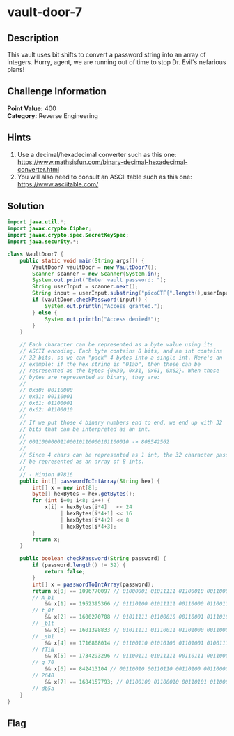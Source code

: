 # vault-door-7

## Description
This vault uses bit shifts to convert a password string into an array of integers. Hurry, agent, we are running out of time to stop Dr. Evil's nefarious plans!

## Challenge Information
**Point Value:** 400  
**Category:** Reverse Engineering

## Hints
1. Use a decimal/hexadecimal converter such as this one: https://www.mathsisfun.com/binary-decimal-hexadecimal-converter.html
2. You will also need to consult an ASCII table such as this one: https://www.asciitable.com/

## Solution

```java
import java.util.*;
import javax.crypto.Cipher;
import javax.crypto.spec.SecretKeySpec;
import java.security.*;

class VaultDoor7 {
    public static void main(String args[]) {
        VaultDoor7 vaultDoor = new VaultDoor7();
        Scanner scanner = new Scanner(System.in);
        System.out.print("Enter vault password: ");
        String userInput = scanner.next();
        String input = userInput.substring("picoCTF{".length(),userInput.length()-1);
        if (vaultDoor.checkPassword(input)) {
            System.out.println("Access granted.");
        } else {
            System.out.println("Access denied!");
        }
    }

    // Each character can be represented as a byte value using its
    // ASCII encoding. Each byte contains 8 bits, and an int contains
    // 32 bits, so we can "pack" 4 bytes into a single int. Here's an
    // example: if the hex string is "01ab", then those can be
    // represented as the bytes {0x30, 0x31, 0x61, 0x62}. When those
    // bytes are represented as binary, they are:
    //
    // 0x30: 00110000
    // 0x31: 00110001
    // 0x61: 01100001
    // 0x62: 01100010
    //
    // If we put those 4 binary numbers end to end, we end up with 32
    // bits that can be interpreted as an int.
    //
    // 00110000001100010110000101100010 -> 808542562
    //
    // Since 4 chars can be represented as 1 int, the 32 character password can
    // be represented as an array of 8 ints.
    //
    // - Minion #7816
    public int[] passwordToIntArray(String hex) {
        int[] x = new int[8];
        byte[] hexBytes = hex.getBytes();
        for (int i=0; i<8; i++) {
            x[i] = hexBytes[i*4]   << 24
                 | hexBytes[i*4+1] << 16
                 | hexBytes[i*4+2] << 8
                 | hexBytes[i*4+3];
        }
        return x;
    }

    public boolean checkPassword(String password) {
        if (password.length() != 32) {
            return false;
        }
        int[] x = passwordToIntArray(password);
        return x[0] == 1096770097 // 01000001 01011111 01100010 00110001
        // A_b1
            && x[1] == 1952395366 // 01110100 01011111 00110000 01100110
        // t_0f
            && x[2] == 1600270708 // 01011111 01100010 00110001 01110100
        // _b1t
            && x[3] == 1601398833 // 01011111 01110011 01101000 00110001
        // _sh1
            && x[4] == 1716808014 // 01100110 01010100 01101001 01001110
        // fTiN
            && x[5] == 1734293296 // 01100111 01011111 00110111 00110000
        // g_70
            && x[6] == 842413104 // 00110010 00110110 00110100 00110000
        // 2640
            && x[7] == 1684157793; // 01100100 01100010 00110101 01100001
        // db5a
    }
}
```
## Flag